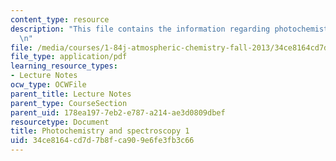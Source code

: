 ```yaml
---
content_type: resource
description: "This file contains the information regarding photochemistry and spectroscopy.\r\
  \n"
file: /media/courses/1-84j-atmospheric-chemistry-fall-2013/34ce8164cd7d7b8fca909e6fe3fb3c66_MIT1_84JF13_Lec4_light1.pdf
file_type: application/pdf
learning_resource_types:
- Lecture Notes
ocw_type: OCWFile
parent_title: Lecture Notes
parent_type: CourseSection
parent_uid: 178ea197-7eb2-e787-a214-ae3d0809dbef
resourcetype: Document
title: Photochemistry and spectroscopy 1
uid: 34ce8164-cd7d-7b8f-ca90-9e6fe3fb3c66
---
```

